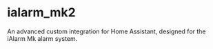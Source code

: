 # ialarm_mk2
An advanced custom integration for Home Assistant, designed for the iAlarm Mk alarm system.
